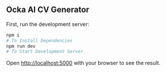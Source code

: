 ## Ocka AI CV Generator
First, run the development server:

```bash
npm i 
# To Install Dependencies
npm run dev 
# To Start Development Server
```

Open [http://localhost:5000](http://localhost:5000) with your browser to see the result.







